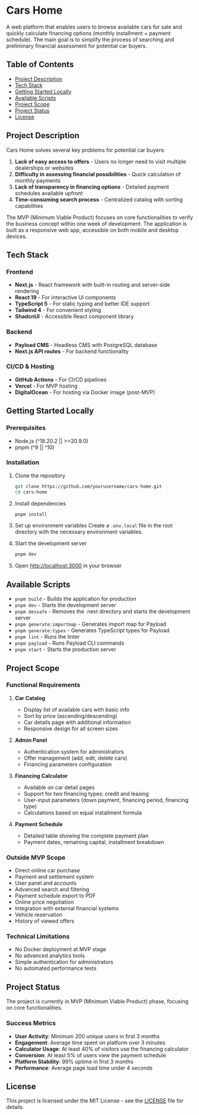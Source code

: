# Cars Home

A web platform that enables users to browse available cars for sale and quickly calculate financing options (monthly installment + payment schedule). The main goal is to simplify the process of searching and preliminary financial assessment for potential car buyers.

## Table of Contents

- [Project Description](#project-description)
- [Tech Stack](#tech-stack)
- [Getting Started Locally](#getting-started-locally)
- [Available Scripts](#available-scripts)
- [Project Scope](#project-scope)
- [Project Status](#project-status)
- [License](#license)

## Project Description

Cars Home solves several key problems for potential car buyers:

1. **Lack of easy access to offers** - Users no longer need to visit multiple dealerships or websites
2. **Difficulty in assessing financial possibilities** - Quick calculation of monthly payments
3. **Lack of transparency in financing options** - Detailed payment schedules available upfront
4. **Time-consuming search process** - Centralized catalog with sorting capabilities

The MVP (Minimum Viable Product) focuses on core functionalities to verify the business concept within one week of development. The application is built as a responsive web app, accessible on both mobile and desktop devices.

## Tech Stack

### Frontend
- **Next.js** - React framework with built-in routing and server-side rendering
- **React 19** - For interactive UI components
- **TypeScript 5** - For static typing and better IDE support
- **Tailwind 4** - For convenient styling
- **ShadcnUI** - Accessible React component library

### Backend
- **Payload CMS** - Headless CMS with PostgreSQL database
- **Next.js API routes** - For backend functionality

### CI/CD & Hosting
- **GitHub Actions** - For CI/CD pipelines
- **Vercel** - For MVP hosting
- **DigitalOcean** - For hosting via Docker image (post-MVP)

## Getting Started Locally

### Prerequisites

- Node.js (^18.20.2 || >=20.9.0)
- pnpm (^9 || ^10)

### Installation

1. Clone the repository
   ```bash
   git clone https://github.com/yourusername/cars-home.git
   cd cars-home
   ```

2. Install dependencies
   ```bash
   pnpm install
   ```

3. Set up environment variables
   Create a `.env.local` file in the root directory with the necessary environment variables.

4. Start the development server
   ```bash
   pnpm dev
   ```

5. Open [http://localhost:3000](http://localhost:3000) in your browser

## Available Scripts

- `pnpm build` - Builds the application for production
- `pnpm dev` - Starts the development server
- `pnpm devsafe` - Removes the .next directory and starts the development server
- `pnpm generate:importmap` - Generates import map for Payload
- `pnpm generate:types` - Generates TypeScript types for Payload
- `pnpm lint` - Runs the linter
- `pnpm payload` - Runs Payload CLI commands
- `pnpm start` - Starts the production server

## Project Scope

### Functional Requirements

1. **Car Catalog**
   - Display list of available cars with basic info
   - Sort by price (ascending/descending)
   - Car details page with additional information
   - Responsive design for all screen sizes

2. **Admin Panel**
   - Authentication system for administrators
   - Offer management (add, edit, delete cars)
   - Financing parameters configuration

3. **Financing Calculator**
   - Available on car detail pages
   - Support for two financing types: credit and leasing
   - User-input parameters (down payment, financing period, financing type)
   - Calculations based on equal installment formula

4. **Payment Schedule**
   - Detailed table showing the complete payment plan
   - Payment dates, remaining capital, installment breakdown

### Outside MVP Scope

- Direct online car purchase
- Payment and settlement system
- User panel and accounts
- Advanced search and filtering
- Payment schedule export to PDF
- Online price negotiation
- Integration with external financial systems
- Vehicle reservation
- History of viewed offers

### Technical Limitations

- No Docker deployment at MVP stage
- No advanced analytics tools
- Simple authentication for administrators
- No automated performance tests

## Project Status

The project is currently in MVP (Minimum Viable Product) phase, focusing on core functionalities.

### Success Metrics

- **User Activity**: Minimum 200 unique users in first 3 months
- **Engagement**: Average time spent on platform over 3 minutes
- **Calculator Usage**: At least 40% of visitors use the financing calculator
- **Conversion**: At least 5% of users view the payment schedule
- **Platform Stability**: 99% uptime in first 3 months
- **Performance**: Average page load time under 4 seconds

## License

This project is licensed under the MIT License - see the [LICENSE](LICENSE) file for details.
